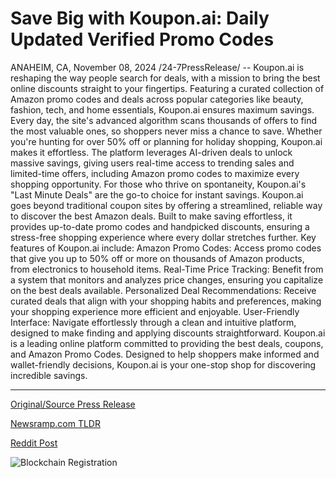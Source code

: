 # Save Big with Koupon.ai: Daily Updated Verified Promo Codes

ANAHEIM, CA, November 08, 2024 /24-7PressRelease/ -- Koupon.ai is reshaping the way people search for deals, with a mission to bring the best online discounts straight to your fingertips. Featuring a curated collection of Amazon promo codes and deals across popular categories like beauty, fashion, tech, and home essentials, Koupon.ai ensures maximum savings. Every day, the site's advanced algorithm scans thousands of offers to find the most valuable ones, so shoppers never miss a chance to save.  Whether you're hunting for over 50% off or planning for holiday shopping, Koupon.ai makes it effortless. The platform leverages AI-driven deals to unlock massive savings, giving users real-time access to trending sales and limited-time offers, including Amazon promo codes to maximize every shopping opportunity. For those who thrive on spontaneity, Koupon.ai's "Last Minute Deals" are the go-to choice for instant savings.  Koupon.ai goes beyond traditional coupon sites by offering a streamlined, reliable way to discover the best Amazon deals. Built to make saving effortless, it provides up-to-date promo codes and handpicked discounts, ensuring a stress-free shopping experience where every dollar stretches further.  Key features of Koupon.ai include: Amazon Promo Codes: Access promo codes that give you up to 50% off or more on thousands of Amazon products, from electronics to household items.  Real-Time Price Tracking: Benefit from a system that monitors and analyzes price changes, ensuring you capitalize on the best deals available.  Personalized Deal Recommendations: Receive curated deals that align with your shopping habits and preferences, making your shopping experience more efficient and enjoyable.  User-Friendly Interface: Navigate effortlessly through a clean and intuitive platform, designed to make finding and applying discounts straightforward.  Koupon.ai is a leading online platform committed to providing the best deals, coupons, and Amazon Promo Codes. Designed to help shoppers make informed and wallet-friendly decisions, Koupon.ai is your one-stop shop for discovering incredible savings. 

---

[Original/Source Press Release](https://www.24-7pressrelease.com/press-release/515979/save-big-with-kouponai-daily-updated-verified-promo-codes)
                    

[Newsramp.com TLDR](https://newsramp.com/curated-news/koupon-ai-reshapes-online-shopping-with-curated-amazon-promo-codes-and-deals/9482561b4e7afa524c5f9bdbc4ae4e5e) 

 



[Reddit Post](https://www.reddit.com/r/newsramp/comments/1gmdqxj/kouponai_reshapes_online_shopping_with_curated/) 



![Blockchain Registration](https://cdn.newsramp.app/24-7PressRelease/qrcode/2411/8/seekTvkR.webp)